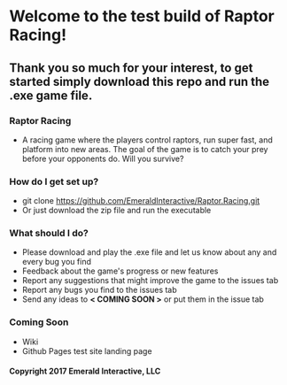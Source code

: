 # Welcome to the test build of Raptor Racing!

## Thank you so much for your interest, to get started simply download this repo and run the .exe game file.

### Raptor Racing ###

* A racing game where the players control raptors, run super fast, and platform into new areas. The goal of the game is to catch your prey before your opponents do. Will you survive?

### How do I get set up? ###

* git clone https://github.com/EmeraldInteractive/Raptor.Racing.git
* Or just download the zip file and run the executable

### What should I do? ###

* Please download and play the .exe file and let us know about any and every bug you find
* Feedback about the game's progress or new features
* Report any suggestions that might improve the game to the issues tab
* Report any bugs you find to the issues tab
* Send any ideas to __< COMING SOON >__ or put them in the issue tab

### Coming Soon

* Wiki
* Github Pages test site landing page


#### Copyright 2017 Emerald Interactive, LLC
